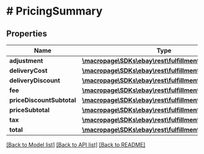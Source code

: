 # # PricingSummary

## Properties

Name | Type | Description | Notes
------------ | ------------- | ------------- | -------------
**adjustment** | [**\macropage\SDKs\ebay\rest\fulfillment\Model\Amount**](Amount.md) |  | [optional] 
**deliveryCost** | [**\macropage\SDKs\ebay\rest\fulfillment\Model\Amount**](Amount.md) |  | [optional] 
**deliveryDiscount** | [**\macropage\SDKs\ebay\rest\fulfillment\Model\Amount**](Amount.md) |  | [optional] 
**fee** | [**\macropage\SDKs\ebay\rest\fulfillment\Model\Amount**](Amount.md) |  | [optional] 
**priceDiscountSubtotal** | [**\macropage\SDKs\ebay\rest\fulfillment\Model\Amount**](Amount.md) |  | [optional] 
**priceSubtotal** | [**\macropage\SDKs\ebay\rest\fulfillment\Model\Amount**](Amount.md) |  | [optional] 
**tax** | [**\macropage\SDKs\ebay\rest\fulfillment\Model\Amount**](Amount.md) |  | [optional] 
**total** | [**\macropage\SDKs\ebay\rest\fulfillment\Model\Amount**](Amount.md) |  | [optional] 

[[Back to Model list]](../../README.md#documentation-for-models) [[Back to API list]](../../README.md#documentation-for-api-endpoints) [[Back to README]](../../README.md)


